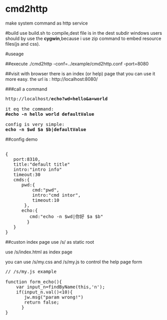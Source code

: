 cmd2http
=========
make system command as http service

#build
use build.sh to compile,dest file is in the dest subdir
windows users should by use the <b>cygwin</b>,because i use zip command to embed resource files(js and css).

#useage

##execute
./cmd2http -conf=../example/cmd2http.conf -port=8080

##visit with browser
there is an index (or help) page that you can use it more easy.
the url is : http://localhost:8080/

###call a command
<pre>
http://localhost/<b>echo?wd=hello&a=world</b> 

it eq the command:
<b>#echo -n hello world defaultValue</b> 

config is very simple:
<b>echo -n $wd $a $b|defaultValue </b>
</pre>

##config demo
<pre>    
{
   port:8310,
   title:"default title"
   intro:"intro info"
   timeout:30
   cmds:{
      pwd:{
          cmd:"pwd",
          intro:"cmd intor",
          timeout:10
       },
      echo:{
         cmd:"echo -n $wd|你好 $a $b"
        }
   }
}
</pre>

##custon index page
use /s/ as static root

use /s/index.html as index page

you can use /s/my.css and /s/my.js to control the help page form


<pre>
// /s/my.js example

function form_echo(){
    var input_n=findByName(this,'n');
    if(input_n.val()&lt;10){
       jw.msg("param wrong!")
       return false;
      }
}
</pre>


